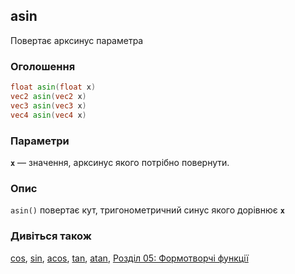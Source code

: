 ## asin
Повертає арксинус параметра

### Оголошення
```glsl
float asin(float x)  
vec2 asin(vec2 x)  
vec3 asin(vec3 x)  
vec4 asin(vec4 x)
```

### Параметри
**```x```** — значення, арксинус якого потрібно повернути.

### Опис
```asin()``` повертає кут, тригонометричний синус якого дорівнює **`x`**

<div class="simpleFunction" data="y = asin(x);"></div>

### Дивіться також
[cos](/glossary/?lan=ua&search=cos), [sin](/glossary/?lan=ua&search=sin), [acos](/glossary/?lan=ua&search=acos), [tan](/glossary/?lan=ua&search=tan), [atan](/glossary/?lan=ua&search=atan), [Розділ 05: Формотворчі функції](/05/?lan=ua)
